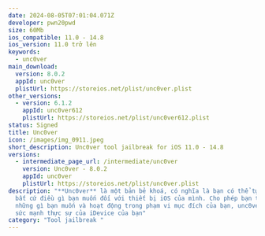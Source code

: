 ```yaml
---
date: 2024-08-05T07:01:04.071Z
developer: pwn20pwd
size: 60Mb
ios_compatible: 11.0 - 14.8
ios_version: 11.0 trở lên
keywords:
  - unc0ver
main_download:
  version: 8.0.2
  appId: unc0ver
  plistUrl: https://storeios.net/plist/unc0ver.plist
other_versions:
  - version: 6.1.2
    appId: unc0ver612
    plistUrl: https://storeios.net/plist/unc0ver612.plist
status: Signed
title: Unc0ver
icon: /images/img_0911.jpeg
short_description: Unc0ver tool jailbreak for iOS 11.0 - 14.8
versions:
  - intermediate_page_url: /intermediate/unc0ver
    version: Unc0ver - 8.0.2
    appId: unc0ver
    plistUrl: https://storeios.net/plist/unc0ver.plist
description: "**Unc0ver** là một bản bẻ khoá, có nghĩa là bạn có thể tự do làm
  bất cứ điều gì bạn muốn đối với thiết bị iOS của mình. Cho phép bạn thay đổi
  những gì bạn muốn và hoạt động trong phạm vi mục đích của bạn, unc0ver mở ra
  sức mạnh thực sự của iDevice của bạn"
category: "Tool jailbreak "
---
```

